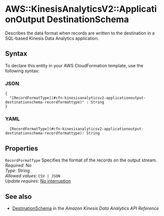 # AWS::KinesisAnalyticsV2::ApplicationOutput DestinationSchema<a name="aws-properties-kinesisanalyticsv2-applicationoutput-destinationschema"></a>

Describes the data format when records are written to the destination in a SQL\-based Kinesis Data Analytics application\. 

## Syntax<a name="aws-properties-kinesisanalyticsv2-applicationoutput-destinationschema-syntax"></a>

To declare this entity in your AWS CloudFormation template, use the following syntax:

### JSON<a name="aws-properties-kinesisanalyticsv2-applicationoutput-destinationschema-syntax.json"></a>

```
{
  "[RecordFormatType](#cfn-kinesisanalyticsv2-applicationoutput-destinationschema-recordformattype)" : String
}
```

### YAML<a name="aws-properties-kinesisanalyticsv2-applicationoutput-destinationschema-syntax.yaml"></a>

```
  [RecordFormatType](#cfn-kinesisanalyticsv2-applicationoutput-destinationschema-recordformattype): String
```

## Properties<a name="aws-properties-kinesisanalyticsv2-applicationoutput-destinationschema-properties"></a>

`RecordFormatType`  <a name="cfn-kinesisanalyticsv2-applicationoutput-destinationschema-recordformattype"></a>
Specifies the format of the records on the output stream\.  
*Required*: No  
*Type*: String  
*Allowed values*: `CSV | JSON`  
*Update requires*: [No interruption](https://docs.aws.amazon.com/AWSCloudFormation/latest/UserGuide/using-cfn-updating-stacks-update-behaviors.html#update-no-interrupt)

## See also<a name="aws-properties-kinesisanalyticsv2-applicationoutput-destinationschema--seealso"></a>
+  [DestinationSchema](https://docs.aws.amazon.com/kinesisanalytics/latest/apiv2/API_DestinationSchema.html) in the *Amazon Kinesis Data Analytics API Reference* 

